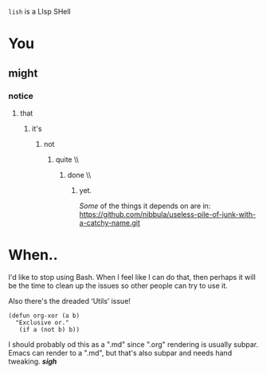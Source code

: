 `lish` is a LIsp SHell

# You

## might

### notice

1.  that

    1.  it's
    
        1.  not
        
            1.  quite \\\\
            
                1.  done \\\\
                
                    1.  yet.
                    
                        *Some* of the things it depends on are in:  
                        <https://github.com/nibbula/useless-pile-of-junk-with-a-catchy-name.git>

# When..

I'd like to stop using Bash. When I feel like I can do that, then perhaps
it will be the time to clean up the issues so other people can try to use it.

Also there's the dreaded ‘Utils’ issue!

```common-lisp
(defun org-xor (a b)
  "Exclusive or."
   (if a (not b) b))
```

I should probably od this as a ".md" since ".org" rendering is usually subpar.
Emacs can render to a ".md", but that's also subpar and needs hand tweaking.
***sigh***
